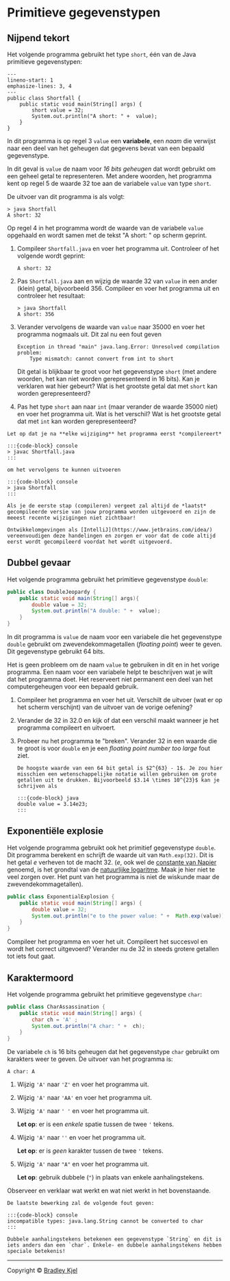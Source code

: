 # Primitieve gegevenstypen

## Nijpend tekort

Het volgende programma gebruikt het type `short`, één van de Java primitieve gegevenstypen:

```{code-block} java
---
lineno-start: 1
emphasize-lines: 3, 4
---
public class Shortfall {
    public static void main(String[] args) {
        short value = 32;
        System.out.println("A short: " +  value);
    }
}
```

In dit programma is op regel 3 `value` een **variabele**, een *naam* die verwijst naar een deel van het geheugen dat gegevens bevat van een bepaald gegevenstype.

In dit geval is `value` de naam voor *16 bits geheugen* dat wordt gebruikt om een geheel getal te representeren. Met andere woorden, het programma kent op regel 5 de waarde 32 toe aan de variabele `value` van type `short`.

De uitvoer van dit programma is als volgt:

```console
> java Shortfall
A short: 32
```

Op regel 4 in het programma wordt de waarde van de variabele `value` opgehaald en wordt samen met de tekst "A short: " op scherm geprint.

1.  Compileer `Shortfall.java` en voer het programma uit. Controleer of het volgende wordt geprint:

    ```text
    A short: 32
    ```

2.  Pas `Shortfall.java` aan en wijzig de waarde 32 van `value` in een ander (klein) getal, bijvoorbeeld 356. Compileer en voer het programma uit en controleer het resultaat:

    ```console
    > java Shortfall
    A short: 356
    ```

3.  Verander vervolgens de waarde van `value` naar 35000 en voer het programma nogmaals uit. Dit zal nu een fout geven

    ```console
    Exception in thread "main" java.lang.Error: Unresolved compilation problem:
        Type mismatch: cannot convert from int to short
    ```

    Dit getal is blijkbaar te groot voor het gegevenstype `short` (met andere woorden, het kan niet worden gerepresenteerd in 16 bits). Kan je verklaren wat hier gebeurt? Wat is het grootste getal dat met `short` kan  worden gerepresenteerd?

4.  Pas het type `short` aan naar `int` (maar verander de waarde 35000 niet) en voer het programma uit. Wat is het verschil? Wat is het grootste getal dat met `int` kan  worden gerepresenteerd?

```{attention}
Let op dat je na **elke wijziging** het programma eerst *compilereert*

:::{code-block} console
> javac Shortfall.java
:::

om het vervolgens te kunnen uitvoeren

:::{code-block} console
> java Shortfall
:::

Als je de eerste stap (compileren) vergeet zal altijd de *laatst* gecompileerde versie van jouw programma worden uitgevoerd en zijn de meeest recente wijzigingen niet zichtbaar!

Ontwikkelomgevingen als [IntelliJ](https://www.jetbrains.com/idea/) vereenvoudigen deze handelingen en zorgen er voor dat de code altijd eerst wordt gecompileerd voordat het wordt uitgevoerd.
```

## Dubbel gevaar

Het volgende programma gebruikt het primitieve gegevenstype `double`:

```java
public class DoubleJeopardy {
    public static void main(String[] args){
        double value = 32;
        System.out.println("A double: " +  value);
    }
}
```

In dit programma is `value` de naam voor een variabele die het gegevenstype `double` gebruikt om zwevendekommagetallen (*floating point*) weer te geven. Dit gegevenstype gebruikt 64 bits.

Het is geen probleem om de naam `value` te gebruiken in dit en in het vorige programma. Een naam voor een variabele helpt te beschrijven wat je wilt dat het programma doet. Het reserveert niet permanent een deel van het computergeheugen voor een bepaald gebruik.

1.  Compileer het programma en voer het uit. Verschilt de uitvoer (wat er op het scherm verschijnt) van de uitvoer van de vorige oefening?

2.  Verander de 32 in 32.0 en kijk of dat een verschil maakt wanneer je het programma compileert en uitvoert.

3.  Probeer nu het programma te "breken". Verander 32 in een waarde die te groot is voor `double` en je een *floating point number too large* fout ziet.

    ```{hint}
    De hoogste waarde van een 64 bit getal is $2^{63} - 1$. Je zou hier misschien een wetenschappelijke notatie willen gebruiken om grote getallen uit te drukken. Bijvoorbeeld $3.14 \times 10^{23}$ kan je schrijven als

    :::{code-block} java
    double value = 3.14e23;
    :::
    ```

## Exponentiële explosie

Het volgende programma gebruikt ook het primitief gegevenstype `double`. Dit programma berekent en schrijft de waarde uit van `Math.exp(32)`. Dit is het getal $e$ verheven tot de macht 32. ($e$, ook wel de [constante van Napier](https://nl.wikipedia.org/wiki/E_(wiskunde)) genoemd, is het grondtal van de [natuurlijke logaritme](https://nl.wikipedia.org/wiki/Natuurlijke_logaritme). Maak je hier niet te veel zorgen over. Het punt van het programma is niet de wiskunde maar de zwevendekommagetallen).

```java
public class ExponentialExplosion {
    public static void main(String[] args) {
        double value = 32;
        System.out.println("e to the power value: " +  Math.exp(value));
    }
}
```

Compileer het programma en voer het uit. Compileert het succesvol en wordt het correct uitgevoerd? Verander nu de 32 in steeds grotere getallen tot iets fout gaat.

## Karaktermoord

Het volgende programma gebruikt het primitieve gegevenstype `char`:

```java
public class CharAssassination {
    public static void main(String[] args) {
        char ch = 'A' ;
        System.out.println("A char: " +  ch);
    }
}
```

De variabele `ch` is 16 bits geheugen dat het gegevenstype `char` gebruikt om karakters weer te geven. De uitvoer van het programma is:

```console
A char: A
```

1.  Wijzig `'A'` naar `'Z'` en voer het programma uit.
2.  Wijzig `'A'` naar `'AA'` en voer het programma uit.
3.  Wijzig `'A'` naar `' '` en voer het programma uit.

    **Let op**: er is een *enkele* spatie tussen de twee `'` tekens.

4.  Wijzig `'A'` naar `''` en voer het programma uit.

    **Let op**: er is *geen* karakter tussen de twee `'` tekens.

5.  Wijzig `'A'` naar `"A"` en voer het programma uit.

    **Let op**: gebruik dubbele (`"`) in plaats van enkele aanhalingstekens.

Observeer en verklaar wat werkt en wat niet werkt in het bovenstaande.

```{caution}
De laatste bewerking zal de volgende fout geven:

:::{code-block} console
incompatible types: java.lang.String cannot be converted to char
:::

Dubbele aanhalingstekens betekenen een gegevenstype `String` en dit is iets anders dan een `char`. Enkele- en dubbele aanhalingstekens hebben speciale betekenis!
```

---
Copyright © [Bradley Kjel](http://chortle.ccsu.edu/)